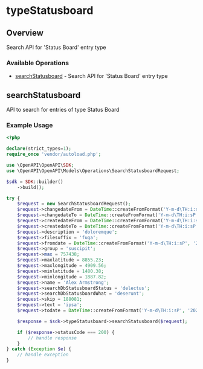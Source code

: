 # typeStatusboard

## Overview

Search API for 'Status Board' entry type

### Available Operations

* [searchStatusboard](#searchstatusboard) - Search API for 'Status Board' entry type

## searchStatusboard

API to search for entries of type Status Board

### Example Usage

```php
<?php

declare(strict_types=1);
require_once 'vendor/autoload.php';

use \OpenAPI\OpenAPI\SDK;
use \OpenAPI\OpenAPI\Models\Operations\SearchStatusboardRequest;

$sdk = SDK::builder()
    ->build();

try {
    $request = new SearchStatusboardRequest();
    $request->changedateFrom = DateTime::createFromFormat('Y-m-d\TH:i:sP', '2022-04-16T16:10:02.604Z');
    $request->changedateTo = DateTime::createFromFormat('Y-m-d\TH:i:sP', '2021-05-05T11:34:17.742Z');
    $request->createdateFrom = DateTime::createFromFormat('Y-m-d\TH:i:sP', '2020-11-29T03:17:42.952Z');
    $request->createdateTo = DateTime::createFromFormat('Y-m-d\TH:i:sP', '2022-05-14T02:39:00.347Z');
    $request->description = 'doloremque';
    $request->filesuffix = 'fuga';
    $request->fromdate = DateTime::createFromFormat('Y-m-d\TH:i:sP', '2022-11-24T01:49:22.777Z');
    $request->group = 'suscipit';
    $request->max = 757438;
    $request->maxlatitude = 8855.23;
    $request->maxlongitude = 4909.56;
    $request->minlatitude = 1480.38;
    $request->minlongitude = 1887.82;
    $request->name = 'Alex Armstrong';
    $request->searchDbStatusboardStatus = 'delectus';
    $request->searchDbStatusboardWhat = 'deserunt';
    $request->skip = 188081;
    $request->text = 'ipsa';
    $request->todate = DateTime::createFromFormat('Y-m-d\TH:i:sP', '2021-02-26T20:02:05.121Z');

    $response = $sdk->typeStatusboard->searchStatusboard($request);

    if ($response->statusCode === 200) {
        // handle response
    }
} catch (Exception $e) {
    // handle exception
}
```

